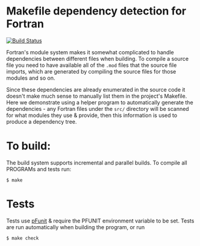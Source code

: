 Makefile dependency detection for Fortran
=========================================

[![Build Status](https://travis-ci.org/ScottWales/fortran-build-testing.png?branch=master)](https://travis-ci.org/ScottWales/fortran-build-testing)

Fortran's module system makes it somewhat complicated to handle dependencies
between different files when building. To compile a source file you need to
have available all of the `.mod` files that the source file imports, which are
generated by compiling the source files for those modules and so on.

Since these dependencies are already enumerated in the source code it doesn't
make much sense to manually list them in the project's Makefile. Here we
demonstrate using a helper program to automatically generate the dependencies -
any Fortran files under the `src/` directory will be scanned for what modules
they use & provide, then this information is used to produce a dependency tree.

To build:
=========

The build system supports incremental and parallel builds. To compile all
PROGRAMs and tests run:

    $ make

Tests
=====

Tests use [pFunit](http://sourceforge.net/projects/pfunit) & require the PFUNIT environment variable to be set.
Tests are run automatically when building the program, or run

    $ make check

